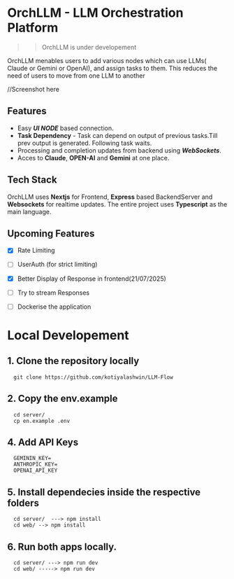 # OrchLLM - LLM Orchestration Platform
  >> OrchLLM is under developement

OrchLLM menables users to add various nodes
which can use LLMs( Claude or Gemini or OpenAI), and 
assign tasks to them.
This reduces the need of users to move from one LLM to another

//Screenshot here

## Features
- Easy ***UI NODE*** based connection.
-  **Task Dependency** - Task can depend on output of previous tasks.Till prev output is generated. Following task waits.</details>
- Processing and completion updates from backend using ***WebSockets***.
- Acces to **Claude**, **OPEN-AI** and **Gemini** at one place.

## Tech Stack
OrchLLM uses **Nextjs** for Frontend, **Express** based BackendServer and **Websockets** for realtime updates.
The entire project uses **Typescript** as the main language.

## Upcoming Features
- [x] Rate Limiting 
- [ ] UserAuth (for strict limiting)
- [x] Better Display of Response in frontend(21/07/2025)
- [ ] Try to stream Responses
- [ ] Dockerise the application


# Local Developement

## 1. Clone the repository locally
      
      git clone https://github.com/kotiyalashwin/LLM-Flow

## 2. Copy the env.example

      cd server/
      cp en.example .env

## 4.  Add API Keys

      GEMININ_KEY=
      ANTHROPIC_KEY=
      OPENAI_API_KEY

## 5. Install dependecies inside the respective folders

      cd server/  ---> npm install
      cd web/ --> npm install

## 6. Run both apps locally.

      cd server/ ---> npm run dev
      cd web/ -----> npm run dev
